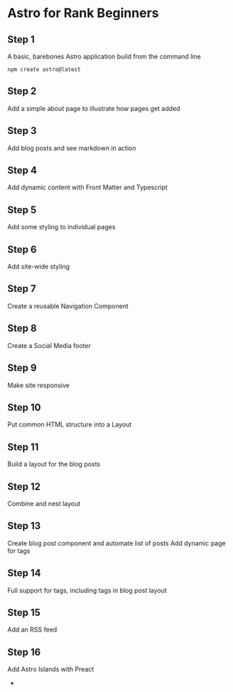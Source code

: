 # Astro for Rank Beginners

## Step 1

A basic, barebones Astro application build from the command line

`npm create astro@latest`

## Step 2

Add a simple about page to illustrate how pages get added

## Step 3

Add blog posts and see markdown in action

## Step 4

Add dynamic content with Front Matter and Typescript

## Step 5

Add some styling to individual pages

## Step 6

Add site-wide styling

## Step 7

Create a reusable Navigation Component

## Step 8

Create a Social Media footer

## Step 9

Make site responsive

## Step 10

 Put common HTML structure into a Layout

## Step 11

Build a layout for the blog posts

## Step 12

Combine and nest layout

## Step 13

Create blog post component and automate list of posts
Add dynamic page for tags

## Step 14

Full support for tags, including tags in blog post layout

## Step 15

Add an RSS feed


## Step 16

Add Astro Islands with Preact

*